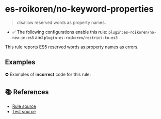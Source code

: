 # es-roikoren/no-keyword-properties
> disallow reserved words as property names.

- ✅ The following configurations enable this rule: `plugin:es-roikoren/no-new-in-es5` and `plugin:es-roikoren/restrict-to-es3`

This rule reports ES5 reserved words as property names as errors.

## Examples

⛔ Examples of **incorrect** code for this rule:

<eslint-playground type="bad" code="/*eslint es-roikoren/no-keyword-properties: error */
var a = { if: 1, class: 2 }
a.if = 2
a.class = 3
" />

## 📚 References

- [Rule source](https://github.com/roikoren755/eslint-plugin-es/blob/v0.0.1/src/rules/no-keyword-properties.ts)
- [Test source](https://github.com/roikoren755/eslint-plugin-es/blob/v0.0.1/tests/src/rules/no-keyword-properties.ts)
